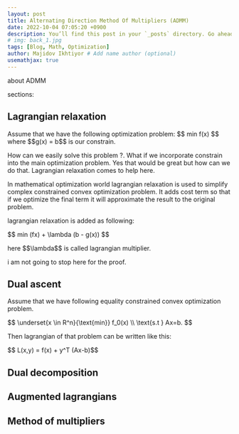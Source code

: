 ```yaml
---
layout: post
title: Alternating Direction Method Of Multipliers (ADMM)
date: 2022-10-04 07:05:20 +0900
description: You’ll find this post in your `_posts` directory. Go ahead and edit it and re-build the site to see your changes. # Add post description (optional)
# img: back_1.jpg
tags: [Blog, Math, Optimization]
author: Majidov Ikhtiyor # Add name author (optional)
usemathjax: true
---
```


about ADMM 

sections:

<h2> Lagrangian relaxation</h2>
Assume that we have the following optimization problem:
$$ min f(x) $$ where $$g(x) = b$$ is our constrain.

How can we easily solve this problem ?. What if we incorporate constrain into the main optimization problem. Yes that would be great but how can we do that. Lagrangian relaxation comes to help here.

In mathematical optimization world lagrangian relaxation is used to simplify complex constrained convex optimization problem. It adds cost term so that if we optimize the final term it will approximate the result to the original problem.

lagrangian relaxation is added as following:
<p>
$$ min (fx) + \lambda (b - g(x)) $$
</p>
here $$\lambda$$ is called lagrangian multiplier. 

i am not going to stop here for the proof.

<h2> Dual ascent</h2>
Assume that we have following equality constrained convex optimization problem. 
<p>
$$
\underset{x \in R^n}{\text{min}} f_0(x) \\
\text{s.t } Ax=b.
$$

Then lagrangian of that problem can be written like this:
<p>
$$ L(x,y)  = f(x) + y^T (Ax-b)$$
</p>

<h2> Dual decomposition</h2>

<h2> Augmented lagrangians</h2>

<h2> Method of multipliers</h2>
